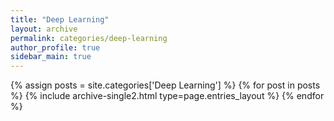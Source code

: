 ```yaml
---
title: "Deep Learning"
layout: archive
permalink: categories/deep-learning
author_profile: true
sidebar_main: true
---
```



{% assign posts = site.categories['Deep Learning'] %}
{% for post in posts %} {% include archive-single2.html type=page.entries_layout %} {% endfor %}